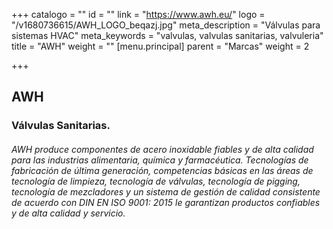 +++
catalogo = ""
id = ""
link = "https://www.awh.eu/"
logo = "/v1680736615/AWH_LOGO_beqazj.jpg"
meta_description = "Válvulas para sistemas HVAC"
meta_keywords = "valvulas, valvulas sanitarias, valvuleria"
title = "AWH"
weight = ""
[menu.principal]
parent = "Marcas"
weight = 2

+++
## AWH

### Válvulas Sanitarias.

###### AWH produce componentes de acero inoxidable fiables y de alta calidad para las industrias alimentaria, química y farmacéutica. Tecnologías de fabricación de última generación, competencias básicas en las áreas de tecnología de limpieza, tecnología de válvulas, tecnología de pigging, tecnología de mezcladores y un sistema de gestión de calidad consistente de acuerdo con DIN EN ISO 9001: 2015 le garantizan productos confiables y de alta calidad y servicio.